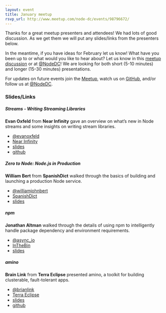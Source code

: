 ```yaml
---
layout: event
title: January meetup
rsvp_url: http://www.meetup.com/node-dc/events/98796672/
---
```


Thanks for a great meetup presenters and attendees! We had lots of good discussion. As we get them we will put any slides/links from the presenters below.

In the meantime, if you have ideas for February let us know! What have you been up to or what would you like to hear about? Let us know in this [meetup discussion](http://www.meetup.com/node-dc/messages/boards/thread/28756532) or at [@NodeDC](http://twitter.com/nodedc)! We are looking for both short (5-10 minutes) and longer (15-30 minutes) presentations.   

For updates on future events join the [Meetup](http://www.meetup.com/node-dc/), watch us on [GitHub](http://nodedc.github.com/), and/or follow us at [@NodeDC](http://twitter.com/nodedc).

### Slides/Links


##### Streams - Writing Streaming Libraries
**Evan Oxfeld** from **Near Infinity** gave an overview on what’s new in Node streams and some insights on writing stream libraries.

- [@evanoxfeld](http://twitter.com/evanoxfeld)
- [Near Infinity](http://www.nearinfinity.com/)
- [slides](http://evanoxfeld.github.com/nodedc-streams-presentation/#/)
- [github](http://evanoxfeld.github.com/nodedc-streams-presentation/#/)

##### Zero to Node: Node.js in Production
**William Bert** from **SpanishDict** walked through the basics of building and launching a production Node service.

- [@williamjohnbert](http://twitter.com/williamjohnbert)
- [SpanishDict](http://www.spanishdict.com/)
- [slides](http://sandinmyjoints.github.com/zero-to-node/)

##### npm 

**Jonathan Altman** walked through the details of using npm to intelligently handle package dependency and environment requirements.

- [@async_io](http://twitter.com/async_io)
- [InTheBin](http://recycli.st/)
- [slides](http://www.slideshare.net/async_io/using-npm-to-manage-your-projects-for-fun-and-profit)

##### amino

**Brain Link** from **Terra Eclipse** presented amino, a toolkit for building clusterable, fault-tolerant apps.

- [@brianlink](http://twitter.com/brianlink)
- [Terra Eclipse](http://www.terraeclipse.com/)
- [slides](http://cpsubrian.github.com/amino-nodedc)
- [github](https://github.com/amino/amino)
